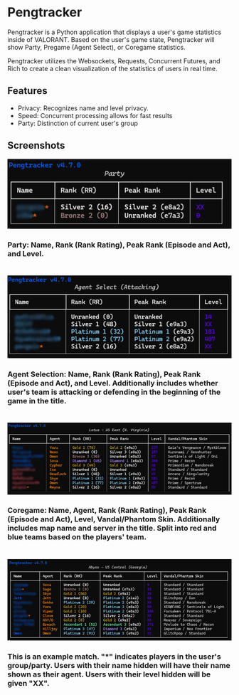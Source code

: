 # Pengtracker

Pengtracker is a Python application that displays a user's game statistics inside of VALORANT. Based on the user's game state, Pengtracker will show Party, Pregame (Agent Select), or Coregame statistics.

Pengtracker utilizes the Websockets, Requests, Concurrent Futures, and Rich to create a clean visualization of the statistics of users in real time.

## Features
- Privacy: Recognizes name and level privacy.
- Speed: Concurrent processing allows for fast results
- Party: Distinction of current user's group

## Screenshots
![Party](https://github.com/sreekarpenikelapati/pengtracker/blob/main/Screenshots/Party.png?raw=true)
### Party: Name, Rank (Rank Rating), Peak Rank (Episode and Act), and Level.
#
![Agent Select](https://github.com/sreekarpenikelapati/pengtracker/blob/main/Screenshots/AgentSelect.png?raw=true)
### Agent Selection: Name, Rank (Rank Rating), Peak Rank (Episode and Act), and Level. Additionally includes whether user's team is attacking or defending in the beginning of the game in the title.
#
![Coregame](https://github.com/sreekarpenikelapati/pengtracker/blob/main/Screenshots/Coregame.png?raw=true)
### Coregame: Name, Agent, Rank (Rank Rating), Peak Rank (Episode and Act), Level, Vandal/Phantom Skin. Additionally includes map name and server in the title. Split into red and blue teams based on the players' team.
#
![Match](https://github.com/sreekarpenikelapati/pengtracker/blob/main/Screenshots/Match.png?raw=true)
### This is an example match. "*" indicates players in the user's group/party. Users with their name hidden will have their name shown as their agent. Users with their level hidden will be given "XX".

